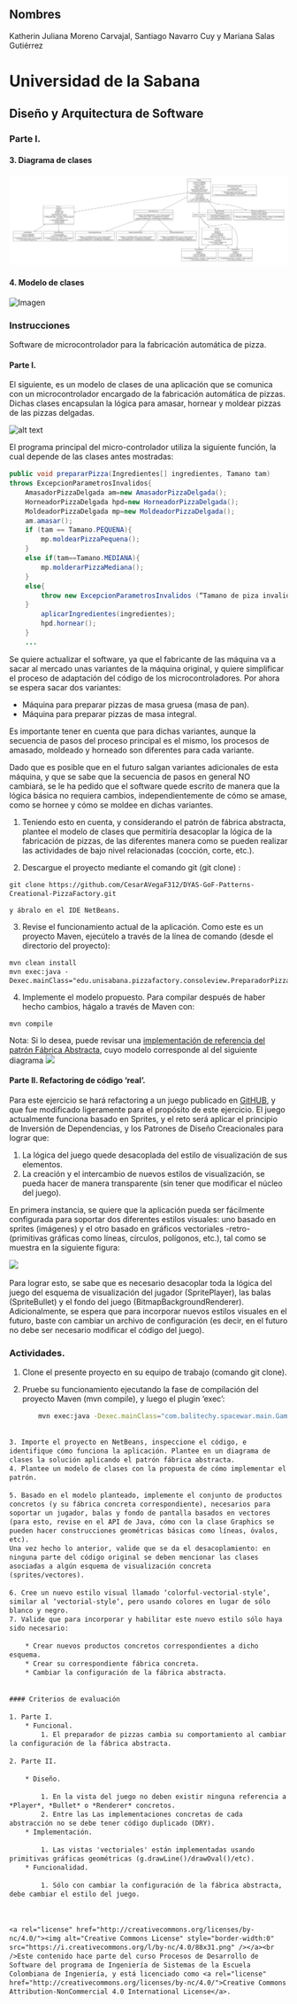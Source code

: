 ## Nombres
Katherin Juliana Moreno Carvajal, Santiago Navarro Cuy y Mariana Salas Gutiérrez

# Universidad de la Sabana
## Diseño y Arquitectura de Software


### Parte I.

#### 3. Diagrama de clases
![Imagen](https://github.com/Tw3kda/PatronesDeCreacion/raw/main/diagrama.png) 

#### 4. Modelo de clases
![Imagen](https://github.com/Tw3kda/PatronesDeCreacion/raw/main/modelo.png) 


### Instrucciones

Software de microcontrolador para la fabricación automática de pizza.

#### Parte I. 
El siguiente, es un modelo de clases de una aplicación que se comunica con un microcontrolador encargado de la fabricación automática de pizzas. Dichas clases encapsulan la lógica para amasar, hornear y moldear pizzas de las pizzas delgadas.

![alt text](img/Model.png "Logo Title Text 1")

El programa principal del micro-controlador utiliza la siguiente función, la cual depende de las clases antes mostradas:

```Java
public void prepararPizza(Ingredientes[] ingredientes, Tamano tam) 
throws ExcepcionParametrosInvalidos{
	AmasadorPizzaDelgada am=new AmasadorPizzaDelgada();
	HorneadorPizzaDelgada hpd=new HorneadorPizzaDelgada();
	MoldeadorPizzaDelgada mp=new MoldeadorPizzaDelgada();
	am.amasar();
	if (tam == Tamano.PEQUENA){
		mp.moldearPizzaPequena();
	}
	else if(tam==Tamano.MEDIANA){
		mp.molderarPizzaMediana();
	}
	else{
		throw new ExcepcionParametrosInvalidos (“Tamano de piza invalido:”+tam);
	}
		aplicarIngredientes(ingredientes);
		hpd.hornear();
	}
	...
```

Se quiere actualizar el software, ya que el fabricante de las máquina va a sacar al mercado unas variantes de la máquina original, y quiere simplificar el proceso de adaptación del código de los microcontroladores. Por ahora se espera sacar dos variantes:

*	Máquina para preparar pizzas de masa gruesa (masa de pan).
*	Máquina para preparar pizzas de masa integral.

Es importante tener en cuenta que para dichas variantes, aunque la secuencia de pasos del proceso principal es el mismo, los procesos de amasado, moldeado y horneado son diferentes para cada variante.

Dado que es posible que en el futuro salgan variantes adicionales de esta máquina, y que se sabe que la secuencia de pasos en general NO cambiará, se le ha pedido que el software quede escrito de manera que la lógica básica no requiera cambios, independientemente de cómo se amase, como se hornee y cómo se moldee en dichas variantes.

1.	Teniendo esto en cuenta, y considerando el patrón de fábrica abstracta, plantee el modelo de clases que permitiría desacoplar la lógica de la fabricación de pizzas, de las diferentes manera como se pueden realizar las actividades de bajo nivel relacionadas (cocción, corte, etc.).

2.	Descargue el proyecto mediante el comando git (git clone) :
```
git clone https://github.com/CesarAVegaF312/DYAS-GoF-Patterns-Creational-PizzaFactory.git
```
	y ábralo en el IDE NetBeans.

3.	Revise el funcionamiento actual de la aplicación. Como este es un proyecto Maven, ejecútelo a través de la línea de comando (desde el directorio del proyecto):

```
mvn clean install
mvn exec:java -Dexec.mainClass="edu.unisabana.pizzafactory.consoleview.PreparadorPizza"
```

4.	Implemente el modelo propuesto. Para compilar después de haber hecho cambios, hágalo a través de Maven con: 

```
mvn compile
```

Nota: Si lo desea, puede revisar una [implementación de referencia del patrón Fábrica Abstracta](https://github.com/CesarAVegaF312/DYAS-GoF-FactoryMethod-ReferenceExample.git ), cuyo modelo corresponde al del siguiente diagrama ![](BasicExample.png)


#### Parte II. Refactoring de código ‘real’.

Para este ejercicio se hará refactoring a un juego publicado en [GitHUB](https://github.com/ekaputra07/spacewar-2d), y que fue modificado ligeramente para el propósito de este ejercicio. El juego actualmente funciona basado en Sprites, y el reto será aplicar el principio de Inversión de Dependencias, y los Patrones de Diseño Creacionales para lograr que:

1. La lógica del juego quede desacoplada del estilo de visualización de sus elementos.
2. La creación y el intercambio de nuevos estilos de visualización, se pueda hacer de manera transparente (sin tener que modificar el núcleo del juego).

En primera instancia, se quiere que la aplicación pueda ser fácilmente configurada para soportar dos diferentes estilos visuales: uno basado en sprites (imágenes) y el otro basado en gráficos vectoriales -retro- (primitivas gráficas como líneas, círculos, polígonos, etc.), tal como se muestra en la siguiente figura:

![](Sample.png)

Para lograr esto, se sabe que es necesario desacoplar toda la lógica del juego del esquema de visualización del jugador (SpritePlayer), las balas (SpriteBullet) y el fondo del juego (BitmapBackgroundRenderer). Adicionalmente, se espera que para incorporar nuevos estilos visuales en el futuro, baste con cambiar un archivo de configuración (es decir, en el futuro no debe ser necesario modificar el código del juego).

### Actividades.

1. Clone el presente proyecto en su equipo de trabajo (comando git clone).
2. Pruebe su funcionamiento ejecutando la fase de compilación del proyecto Maven (mvn compile), y luego el plugin ‘exec’:

	```bash
		mvn exec:java -Dexec.mainClass="com.balitechy.spacewar.main.Game"
```

3. Importe el proyecto en NetBeans, inspeccione el código, e identifique cómo funciona la aplicación. Plantee en un diagrama de clases la solución aplicando el patrón fábrica abstracta.
4. Plantee un modelo de clases con la propuesta de cómo implementar el patrón.

5. Basado en el modelo planteado, implemente el conjunto de productos concretos (y su fábrica concreta correspondiente), necesarios para soportar un jugador, balas y fondo de pantalla basados en vectores (para esto, revise en el API de Java, cómo con la clase Graphics se pueden hacer construcciones geométricas básicas como líneas, óvalos, etc).
Una vez hecho lo anterior, valide que se da el desacoplamiento: en ninguna parte del código original se deben mencionar las clases asociadas a algún esquema de visualización concreta (sprites/vectores).

6. Cree un nuevo estilo visual llamado ‘colorful-vectorial-style‘, similar al ‘vectorial-style‘, pero usando colores en lugar de sólo blanco y negro.
7. Valide que para incorporar y habilitar este nuevo estilo sólo haya sido necesario:

	* Crear nuevos productos concretos correspondientes a dicho esquema.
	* Crear su correspondiente fábrica concreta.
	* Cambiar la configuración de la fábrica abstracta.


#### Criterios de evaluación

1. Parte I.
	* Funcional. 
		1. El preparador de pizzas cambia su comportamiento al cambiar la configuración de la fábrica abstracta.

2. Parte II.

	* Diseño.

		1. En la vista del juego no deben existir ninguna referencia a *Player*, *Bullet* o *Renderer* concretos.
		2. Entre las Las implementaciones concretas de cada abstracción no se debe tener código duplicado (DRY).
	* Implementación.

		1. Las vistas 'vectoriales' están implementadas usando primitivas gráficas geométricas (g.drawLine()/drawOval()/etc).
	* Funcionalidad.

		1. Sólo con cambiar la configuración de la fábrica abstracta, debe cambiar el estilo del juego.



<a rel="license" href="http://creativecommons.org/licenses/by-nc/4.0/"><img alt="Creative Commons License" style="border-width:0" src="https://i.creativecommons.org/l/by-nc/4.0/88x31.png" /></a><br />Este contenido hace parte del curso Procesos de Desarrollo de Software del programa de Ingeniería de Sistemas de la Escuela Colombiana de Ingeniería, y está licenciado como <a rel="license" href="http://creativecommons.org/licenses/by-nc/4.0/">Creative Commons Attribution-NonCommercial 4.0 International License</a>.
